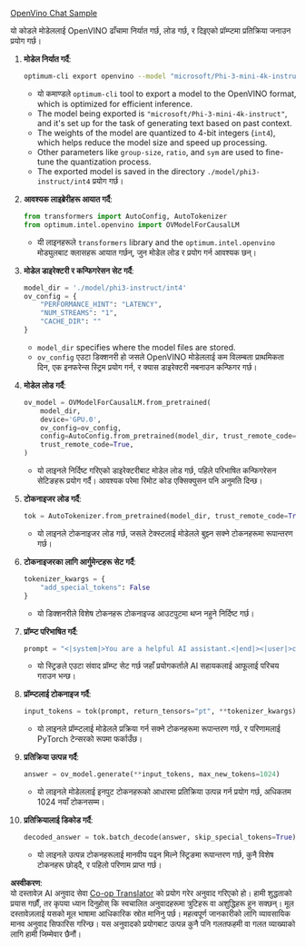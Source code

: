 <!--
CO_OP_TRANSLATOR_METADATA:
{
  "original_hash": "a2a54312eea82ac654fb0f6d39b1f772",
  "translation_date": "2025-05-09T15:52:06+00:00",
  "source_file": "md/02.Application/01.TextAndChat/Phi3/E2E_OpenVino_Chat.md",
  "language_code": "ne"
}
-->
[OpenVino Chat Sample](../../../../../../code/06.E2E/E2E_OpenVino_Chat_Phi3-instruct.ipynb)

यो कोडले मोडेललाई OpenVINO ढाँचामा निर्यात गर्छ, लोड गर्छ, र दिइएको प्रॉम्प्टमा प्रतिक्रिया जनाउन प्रयोग गर्छ।

1. **मोडेल निर्यात गर्दै**:
   ```bash
   optimum-cli export openvino --model "microsoft/Phi-3-mini-4k-instruct" --task text-generation-with-past --weight-format int4 --group-size 128 --ratio 0.6 --sym --trust-remote-code ./model/phi3-instruct/int4
   ```
   - यो कमाण्डले `optimum-cli` tool to export a model to the OpenVINO format, which is optimized for efficient inference.
   - The model being exported is `"microsoft/Phi-3-mini-4k-instruct"`, and it's set up for the task of generating text based on past context.
   - The weights of the model are quantized to 4-bit integers (`int4`), which helps reduce the model size and speed up processing.
   - Other parameters like `group-size`, `ratio`, and `sym` are used to fine-tune the quantization process.
   - The exported model is saved in the directory `./model/phi3-instruct/int4` प्रयोग गर्छ।

2. **आवश्यक लाइब्रेरीहरू आयात गर्दै**:
   ```python
   from transformers import AutoConfig, AutoTokenizer
   from optimum.intel.openvino import OVModelForCausalLM
   ```
   - यी लाइनहरूले `transformers` library and the `optimum.intel.openvino` मोड्युलबाट क्लासहरू आयात गर्छन्, जुन मोडेल लोड र प्रयोग गर्न आवश्यक छन्।

3. **मोडेल डाइरेक्टरी र कन्फिगरेसन सेट गर्दै**:
   ```python
   model_dir = './model/phi3-instruct/int4'
   ov_config = {
       "PERFORMANCE_HINT": "LATENCY",
       "NUM_STREAMS": "1",
       "CACHE_DIR": ""
   }
   ```
   - `model_dir` specifies where the model files are stored.
   - `ov_config` एउटा डिक्शनरी हो जसले OpenVINO मोडेललाई कम विलम्बता प्राथमिकता दिन, एक इनफरेन्स स्ट्रिम प्रयोग गर्न, र क्यास डाइरेक्टरी नबनाउन कन्फिगर गर्छ।

4. **मोडेल लोड गर्दै**:
   ```python
   ov_model = OVModelForCausalLM.from_pretrained(
       model_dir,
       device='GPU.0',
       ov_config=ov_config,
       config=AutoConfig.from_pretrained(model_dir, trust_remote_code=True),
       trust_remote_code=True,
   )
   ```
   - यो लाइनले निर्दिष्ट गरिएको डाइरेक्टरीबाट मोडेल लोड गर्छ, पहिले परिभाषित कन्फिगरेसन सेटिङहरू प्रयोग गर्दै। आवश्यक परेमा रिमोट कोड एक्सिक्युसन पनि अनुमति दिन्छ।

5. **टोकनाइजर लोड गर्दै**:
   ```python
   tok = AutoTokenizer.from_pretrained(model_dir, trust_remote_code=True)
   ```
   - यो लाइनले टोकनाइजर लोड गर्छ, जसले टेक्स्टलाई मोडेलले बुझ्न सक्ने टोकनहरूमा रूपान्तरण गर्छ।

6. **टोकनाइजरका लागि आर्गुमेन्टहरू सेट गर्दै**:
   ```python
   tokenizer_kwargs = {
       "add_special_tokens": False
   }
   ```
   - यो डिक्शनरीले विशेष टोकनहरू टोकनाइज्ड आउटपुटमा थप्न नहुने निर्दिष्ट गर्छ।

7. **प्रॉम्प्ट परिभाषित गर्दै**:
   ```python
   prompt = "<|system|>You are a helpful AI assistant.<|end|><|user|>can you introduce yourself?<|end|><|assistant|>"
   ```
   - यो स्ट्रिङले एउटा संवाद प्रॉम्प्ट सेट गर्छ जहाँ प्रयोगकर्ताले AI सहायकलाई आफूलाई परिचय गराउन भन्छ।

8. **प्रॉम्प्टलाई टोकनाइज गर्दै**:
   ```python
   input_tokens = tok(prompt, return_tensors="pt", **tokenizer_kwargs)
   ```
   - यो लाइनले प्रॉम्प्टलाई मोडेलले प्रक्रिया गर्न सक्ने टोकनहरूमा रूपान्तरण गर्छ, र परिणामलाई PyTorch टेन्सरको रूपमा फर्काउँछ।

9. **प्रतिक्रिया उत्पन्न गर्दै**:
   ```python
   answer = ov_model.generate(**input_tokens, max_new_tokens=1024)
   ```
   - यो लाइनले मोडेललाई इनपुट टोकनहरूको आधारमा प्रतिक्रिया उत्पन्न गर्न प्रयोग गर्छ, अधिकतम 1024 नयाँ टोकनसम्म।

10. **प्रतिक्रियालाई डिकोड गर्दै**:
    ```python
    decoded_answer = tok.batch_decode(answer, skip_special_tokens=True)[0]
    ```
    - यो लाइनले उत्पन्न टोकनहरूलाई मानवीय पढ्न मिल्ने स्ट्रिङमा रूपान्तरण गर्छ, कुनै विशेष टोकनहरू छोड्दै, र पहिलो परिणाम प्राप्त गर्छ।

**अस्वीकरण**:  
यो दस्तावेज़ AI अनुवाद सेवा [Co-op Translator](https://github.com/Azure/co-op-translator) को प्रयोग गरेर अनुवाद गरिएको हो। हामी शुद्धताको प्रयास गर्छौं, तर कृपया ध्यान दिनुहोस् कि स्वचालित अनुवादहरूमा त्रुटिहरू वा अशुद्धिहरू हुन सक्छन्। मूल दस्तावेज़लाई यसको मूल भाषामा आधिकारिक स्रोत मानिनु पर्छ। महत्वपूर्ण जानकारीको लागि व्यावसायिक मानव अनुवाद सिफारिस गरिन्छ। यस अनुवादको प्रयोगबाट उत्पन्न कुनै पनि गलतफहमी वा गलत व्याख्याको लागि हामी जिम्मेवार छैनौं।